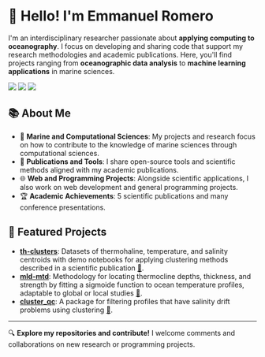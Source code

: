 # 👋 Hello! I'm Emmanuel Romero

I'm an interdisciplinary researcher passionate about **applying computing to oceanography**. I focus on developing and sharing code that support my research methodologies and academic publications. Here, you'll find projects ranging from **oceanographic data analysis** to **machine learning applications** in marine sciences.
<p align="left">
	<a href="https://linkedin.com/in/romeroqe"><img src="https://img.shields.io/badge/-LinkedIn-blue?style=flat-square&logo=LinkedIn&logoColor=white"></a>
	<a href="https://www.researchgate.net/profile/Emmanuel_Romero4"><img src="https://img.shields.io/badge/-ResearchGate-green?style=flat-square&logo=ResearchGate&logoColor=white&color=00CAB9"></a>
	<a href="https://orcid.org/0000-0001-9627-6770"><img src="https://img.shields.io/badge/-ORCID-A6CE39?style=flat-square&logo=ORCID&logoColor=white"></a>
</p>


## 📚 About Me

- 🌊 **Marine and Computational Sciences**: My projects and research focus on how to contribute to the knowledge of marine sciences through computational sciences.
- 🧪 **Publications and Tools**: I share open-source tools and scientific methods aligned with my academic publications.
- 🌐 **Web and Programming Projects**: Alongside scientific applications, I also work on web development and general programming projects.
- 🏆 **Academic Achievements**: 5 scientific publications and many conference presentations.

## 📂 Featured Projects

- **[th-clusters](https://github.com/romeroqe/th-clusters)**: Datasets of thermohaline, temperature, and salinity centroids with demo notebooks for applying clustering methods described in a scientific publication [📄](https://doi.org/10.1016/j.dsr.2024.104344).
- **[mld-mtd](https://github.com/romeroqe/mld-mtd)**: Methodology for locating thermocline depths, thickness, and strength by fitting a sigmoide function to ocean temperature profiles, adaptable to global or local studies [📄](https://doi.org/10.5194/os-19-887-2023).
- **[cluster_qc](https://github.com/romeroqe/cluster_qc)**: A package for filtering profiles that have salinity drift problems using clustering [📄](https://doi.org/10.5194/os-17-1273-2021).

---

🔍 **Explore my repositories and contribute!** I welcome comments and collaborations on new research or programming projects.

<!--
**romeroqe/romeroqe** is a ✨ _special_ ✨ repository because its `README.md` (this file) appears on your GitHub profile.

Here are some ideas to get you started:

- 🔭 I’m currently working on ...
- 🌱 I’m currently learning ...
- 👯 I’m looking to collaborate on ...
- 🤔 I’m looking for help with ...
- 💬 Ask me about ...
- 📫 How to reach me: ...
- 😄 Pronouns: ...
- ⚡ Fun fact: ...
-->
